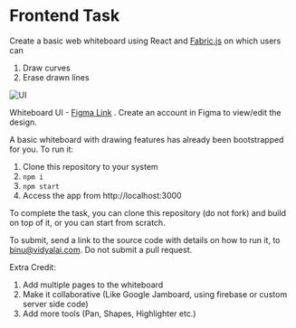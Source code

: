 # Frontend Task

Create a basic web whiteboard using React and [Fabric.js](http://fabricjs.com/articles/) on which users can

1. Draw curves
2. Erase drawn lines

![UI](https://user-images.githubusercontent.com/67888574/104806160-65b99100-57fb-11eb-8176-4a741f1c4437.png)

Whiteboard UI - [Figma Link](https://www.figma.com/file/b32qPPweMJPTZ29711DNtW/Frontend-Task?node-id=0%3A1) . Create an account in Figma to view/edit the design.

A basic whiteboard with drawing features has already been bootstrapped for you. To run it:

1. Clone this repository to your system
2. `npm i`
3. `npm start`
4. Access the app from http://localhost:3000

To complete the task, you can clone this repository (do not fork) and build on top of it, or you can start from scratch.

To submit, send a link to the source code with details on how to run it, to binu@vidyalai.com. Do not submit a pull request.

Extra Credit:

1. Add multiple pages to the whiteboard
2. Make it collaborative (Like Google Jamboard, using firebase or custom server side code)
3. Add more tools (Pan, Shapes, Highlighter etc.)
